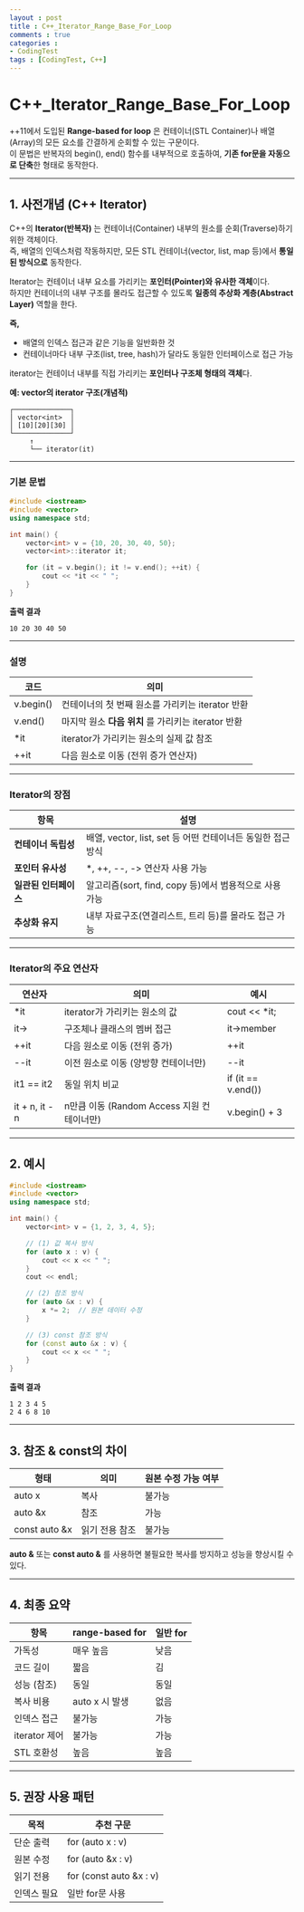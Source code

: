 ```yaml
---
layout : post
title : C++_Iterator_Range_Base_For_Loop
comments : true
categories : 
- CodingTest
tags : [CodingTest, C++]
---
```


# C++_Iterator_Range_Base_For_Loop

++11에서 도입된 **Range-based for loop** 은 컨테이너(STL Container)나 배열(Array)의 모든 요소를 간결하게 순회할 수 있는 구문이다.  
이 문법은 반복자의 begin(), end() 함수를 내부적으로 호출하여, **기존 for문을 자동으로 단축**한 형태로 동작한다.

---

## 1. 사전개념 (C++ Iterator)

C++의 **Iterator(반복자)** 는 컨테이너(Container) 내부의 원소를 순회(Traverse)하기 위한 객체이다.  
즉, 배열의 인덱스처럼 작동하지만, 모든 STL 컨테이너(vector, list, map 등)에서 **통일된 방식으로** 동작한다.


Iterator는 컨테이너 내부 요소를 가리키는 **포인터(Pointer)와 유사한 객체**이다.  
하지만 컨테이너의 내부 구조를 몰라도 접근할 수 있도록 **일종의 추상화 계층(Abstract Layer)** 역할을 한다.

**즉,**
- 배열의 인덱스 접근과 같은 기능을 일반화한 것  
- 컨테이너마다 내부 구조(list, tree, hash)가 달라도 동일한 인터페이스로 접근 가능


iterator는 컨테이너 내부를 직접 가리키는 **포인터나 구조체 형태의 객체**다.

**예: vector의 iterator 구조(개념적)**

```
┌──────────────┐
│ vector<int>  │
│ [10][20][30] │
└──────────────┘
     ↑
     └── iterator(it)
```

---

### 기본 문법

```cpp
#include <iostream>
#include <vector>
using namespace std;

int main() {
    vector<int> v = {10, 20, 30, 40, 50};
    vector<int>::iterator it;

    for (it = v.begin(); it != v.end(); ++it) {
        cout << *it << " ";
    }
}
```

**출력 결과**

```
10 20 30 40 50
```

---

### 설명
| 코드 | 의미 |
|------|------|
| v.begin() | 컨테이너의 첫 번째 원소를 가리키는 iterator 반환 |
| v.end() | 마지막 원소 **다음 위치** 를 가리키는 iterator 반환 |
| *it | iterator가 가리키는 원소의 실제 값 참조 |
| ++it | 다음 원소로 이동 (전위 증가 연산자) |

---

### Iterator의 장점

| 항목 | 설명 |
|------|------|
| **컨테이너 독립성** | 배열, vector, list, set 등 어떤 컨테이너든 동일한 접근 방식 |
| **포인터 유사성** | *, ++, --, -> 연산자 사용 가능 |
| **일관된 인터페이스** | 알고리즘(sort, find, copy 등)에서 범용적으로 사용 가능 |
| **추상화 유지** | 내부 자료구조(연결리스트, 트리 등)를 몰라도 접근 가능 |

---

### Iterator의 주요 연산자

| 연산자 | 의미 | 예시 |
|--------|------|------|
| *it | iterator가 가리키는 원소의 값 | cout << *it; |
| it-> | 구조체나 클래스의 멤버 접근 | it->member |
| ++it | 다음 원소로 이동 (전위 증가) | ++it |
| --it | 이전 원소로 이동 (양방향 컨테이너만) | --it |
| it1 == it2 | 동일 위치 비교 | if (it == v.end()) |
| it + n, it - n | n만큼 이동 (Random Access 지원 컨테이너만) | v.begin() + 3 |

---


## 2. 예시

```cpp
#include <iostream>
#include <vector>
using namespace std;

int main() {
    vector<int> v = {1, 2, 3, 4, 5};

    // (1) 값 복사 방식
    for (auto x : v) {
        cout << x << " ";
    }
    cout << endl;

    // (2) 참조 방식
    for (auto &x : v) {
        x *= 2;  // 원본 데이터 수정
    }

    // (3) const 참조 방식
    for (const auto &x : v) {
        cout << x << " ";
    }
}

```


**출력 결과**

```
1 2 3 4 5
2 4 6 8 10
```

---

## 3. 참조 & const의 차이

| 형태 | 의미 | 원본 수정 가능 여부 |
|------|------|------------------|
| auto x | 복사 | 불가능 |
| auto &x | 참조 | 가능 |
| const auto &x | 읽기 전용 참조 | 불가능 |

**auto &** 또는 **const auto &** 를 사용하면 불필요한 복사를 방지하고 성능을 향상시킬 수 있다.

---

## 4. 최종 요약

| 항목 | range-based for | 일반 for |
|------|------------------|-----------|
| 가독성 | 매우 높음 | 낮음 |
| 코드 길이 | 짧음 | 김 |
| 성능 (참조) | 동일 | 동일 |
| 복사 비용 | auto x 시 발생 | 없음 |
| 인덱스 접근 | 불가능 | 가능 |
| iterator 제어 | 불가능 | 가능 |
| STL 호환성 | 높음 | 높음 |

---

## 5. 권장 사용 패턴

| 목적 | 추천 구문 |
|------|------------|
| 단순 출력 | for (auto x : v) |
| 원본 수정 | for (auto &x : v) |
| 읽기 전용 | for (const auto &x : v) |
| 인덱스 필요 | 일반 for문 사용 |

